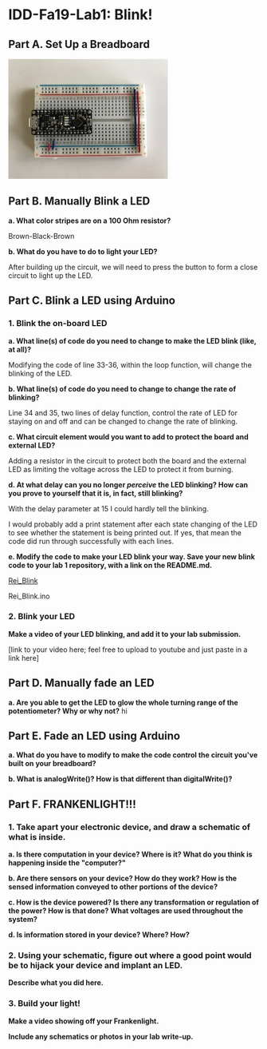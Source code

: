 # IDD-Fa19-Lab1: Blink!

## Part A. Set Up a Breadboard
<img src="/image1.jpeg">


## Part B. Manually Blink a LED

**a. What color stripes are on a 100 Ohm resistor?**

Brown-Black-Brown

**b. What do you have to do to light your LED?**

After building up the circuit, we will need to press the button to form a close circuit to light up the LED.

## Part C. Blink a LED using Arduino

### 1. Blink the on-board LED

**a. What line(s) of code do you need to change to make the LED blink (like, at all)?**

Modifying the code of line 33-36, within the loop function, will change the blinking of the LED.

**b. What line(s) of code do you need to change to change the rate of blinking?**

Line 34 and 35, two lines of delay function, control the rate of LED for staying on and off and can be changed to change the rate of blinking.

**c. What circuit element would you want to add to protect the board and external LED?**
 
Adding a resistor in the circuit to protect both the board and the external LED as limiting the voltage across the LED to protect it from burning.
 
**d. At what delay can you no longer *perceive* the LED blinking? How can you prove to yourself that it is, in fact, still blinking?**

With the delay parameter at 15 I could hardly tell the blinking.

I would probably add a print statement after each state changing of the LED to see whether the statement is being printed out. If yes, that mean the code did run through successfully with each lines.

**e. Modify the code to make your LED blink your way. Save your new blink code to your lab 1 repository, with a link on the README.md.**

[Rei_Blink](File:Rei_Blink.ino)

Rei_Blink.ino

### 2. Blink your LED

**Make a video of your LED blinking, and add it to your lab submission.**

[link to your video here; feel free to upload to youtube and just paste in a link here]


## Part D. Manually fade an LED

**a. Are you able to get the LED to glow the whole turning range of the potentiometer? Why or why not?**
hi

## Part E. Fade an LED using Arduino

**a. What do you have to modify to make the code control the circuit you've built on your breadboard?**

**b. What is analogWrite()? How is that different than digitalWrite()?**


## Part F. FRANKENLIGHT!!!

### 1. Take apart your electronic device, and draw a schematic of what is inside. 

**a. Is there computation in your device? Where is it? What do you think is happening inside the "computer?"**

**b. Are there sensors on your device? How do they work? How is the sensed information conveyed to other portions of the device?**

**c. How is the device powered? Is there any transformation or regulation of the power? How is that done? What voltages are used throughout the system?**

**d. Is information stored in your device? Where? How?**

### 2. Using your schematic, figure out where a good point would be to hijack your device and implant an LED.

**Describe what you did here.**

### 3. Build your light!

**Make a video showing off your Frankenlight.**

**Include any schematics or photos in your lab write-up.**
